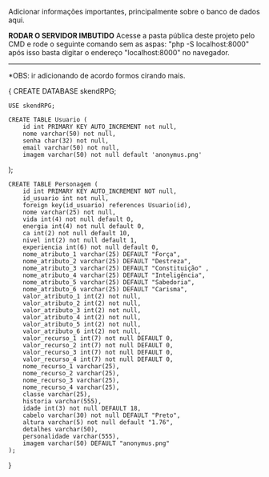 Adicionar informações importantes, principalmente sobre o banco de dados aqui.

************************RODAR O SERVIDOR IMBUTIDO************************
Acesse a pasta pública deste projeto pelo CMD e rode o seguinte comando sem as aspas:
    "php -S localhost:8000"
após isso basta digitar o endereço "localhost:8000" no navegador.
*****************************************************************

<!------------------- COMANDOS SQL PARA CRIAÇÃO DO BANCO DE DADOS E TABELAS-------------------> *OBS: ir adicionando de acordo formos cirando mais.
{
    CREATE DATABASE skendRPG;

    USE skendRPG;

    CREATE TABLE Usuario (
        id int PRIMARY KEY AUTO_INCREMENT not null,
        nome varchar(50) not null,
        senha char(32) not null,
        email varchar(50) not null,
        imagem varchar(50) not null default 'anonymus.png'
);


    CREATE TABLE Personagem (
        id int PRIMARY KEY AUTO_INCREMENT NOT null,
        id_usuario int not null,
        foreign key(id_usuario) references Usuario(id), 
        nome varchar(25) not null,
        vida int(4) not null default 0,
        energia int(4) not null default 0,
        ca int(2) not null default 10,
        nivel int(2) not null default 1,
        experiencia int(6) not null default 0,
        nome_atributo_1 varchar(25) DEFAULT "Força",
        nome_atributo_2 varchar(25) DEFAULT "Destreza",
        nome_atributo_3 varchar(25) DEFAULT "Constituição" ,
        nome_atributo_4 varchar(25) DEFAULT "Inteligência",
        nome_atributo_5 varchar(25) DEFAULT "Sabedoria",
        nome_atributo_6 varchar(25) DEFAULT "Carisma",
        valor_atributo_1 int(2) not null,
        valor_atributo_2 int(2) not null,
        valor_atributo_3 int(2) not null,
        valor_atributo_4 int(2) not null,
        valor_atributo_5 int(2) not null,
        valor_atributo_6 int(2) not null,
        valor_recurso_1 int(7) not null DEFAULT 0,
        valor_recurso_2 int(7) not null DEFAULT 0,
        valor_recurso_3 int(7) not null DEFAULT 0,
        valor_recurso_4 int(7) not null DEFAULT 0,
        nome_recurso_1 varchar(25),
        nome_recurso_2 varchar(25),
        nome_recurso_3 varchar(25),
        nome_recurso_4 varchar(25),
        classe varchar(25),
        historia varchar(555),
        idade int(3) not null DEFAULT 18,
        cabelo varchar(30) not null DEFAULT "Preto",
        altura varchar(5) not null default "1.76",
        detalhes varchar(50),
        personalidade varchar(555),
        imagem varchar(50) DEFAULT "anonymus.png"
    );

}